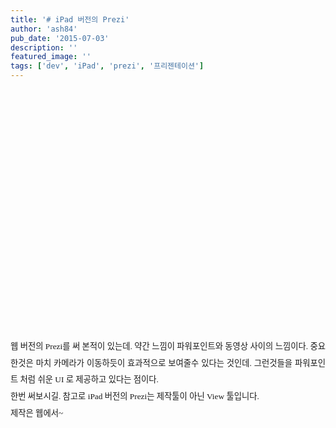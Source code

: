 ```yaml
---
title: '# iPad 버전의 Prezi'
author: 'ash84'
pub_date: '2015-07-03'
description: ''
featured_image: ''
tags: ['dev', 'iPad', 'prezi', '프리젠테이션']
---
```



<object height="385" width="640"><param name="movie" value="http://www.youtube.com/v/wHw70mlLZ08?fs=1&hl=ko_KR"></param><param name="allowFullScreen" value="true"></param><param name="allowscriptaccess" value="always"></param><embed allowfullscreen="true" allowscriptaccess="always" height="385" src="http://www.youtube.com/v/wHw70mlLZ08?fs=1&hl=ko_KR" type="application/x-shockwave-flash" width="640"></embed></object>

<div></div><div style="text-align: justify; line-height: 2;"><span style="font-size: 10pt;"><span style="font-family: Dotum;">웹 버전의 Prezi를 써 본적이 있는데. 약간 느낌이 파워포인트와 동영상 사이의 느낌이다. 중요한것은 마치 카메라가 이동하듯이 효과적으로 보여줄수 있다는 것인데. 그런것들을 파워포인트 처럼 쉬운 UI 로 제공하고 있다는 점이다. </span></span></div><div style="text-align: justify; line-height: 2;"></div><div style="text-align: justify; line-height: 2;"><span style="font-size: 10pt;"><span style="font-family: Dotum;">한번 써보시길. 참고로 iPad 버전의 Prezi는 제작툴이 아닌 View 툴입니다. </span></span></div><div style="text-align: justify; line-height: 2;"><span style="font-size: 10pt;"><span style="font-family: Dotum;">제작은 웹에서~ </span></span></div>

